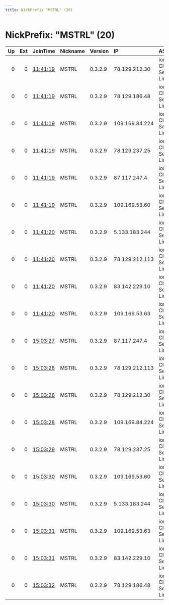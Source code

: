 ```yaml
---
title: NickPrefix "MSTRL" (20)
---
```


# NickPrefix: "MSTRL" (20)

|   Up |   Ext | JoinTime                                                                                            | Nickname   | Version   | IP             | AS                             | CC   |   ORp |   Dirp | OS    | Contact                                  |   eFamMembers |
|-----:|------:|:----------------------------------------------------------------------------------------------------|:-----------|:----------|:---------------|:-------------------------------|:-----|------:|-------:|:------|:-----------------------------------------|--------------:|
|    0 |     0 | [11:41:19](https://metrics.torproject.org/rs.html#details/460CDB287B48F2E767FBCFD8B1FE6C601F275F25) | MSTRL      | 0.3.2.9   | 78.129.212.30  | iomart Cloud Services Limited. | gb   |  9001 |   9030 | Linux | Marco Slater &lt;tor@marcoslater.com&gt; |             1 |
|    0 |     0 | [11:41:19](https://metrics.torproject.org/rs.html#details/0ABE1F38A11BF79695AD2E7A03161FEB197C92ED) | MSTRL      | 0.3.2.9   | 78.129.186.48  | iomart Cloud Services Limited. | gb   |  9001 |   9030 | Linux | Marco Slater &lt;tor@marcoslater.com&gt; |             1 |
|    0 |     0 | [11:41:19](https://metrics.torproject.org/rs.html#details/5E9B4EAB8B661B056521E2261913E40E087BFA60) | MSTRL      | 0.3.2.9   | 109.169.84.224 | iomart Cloud Services Limited. | gb   |  9001 |   9030 | Linux | Marco Slater &lt;tor@marcoslater.com&gt; |             1 |
|    0 |     0 | [11:41:19](https://metrics.torproject.org/rs.html#details/32EB9FF6E0D6AC5602B15586AA053CEF01B31DDC) | MSTRL      | 0.3.2.9   | 78.129.237.25  | iomart Cloud Services Limited. | gb   |  9001 |   9030 | Linux | Marco Slater &lt;tor@marcoslater.com&gt; |             1 |
|    0 |     0 | [11:41:19](https://metrics.torproject.org/rs.html#details/2B96B45A422DFCAF3B9F800158124142C79415FC) | MSTRL      | 0.3.2.9   | 87.117.247.4   | iomart Cloud Services Limited. | gb   |  9001 |   9030 | Linux | Marco Slater &lt;tor@marcoslater.com&gt; |             1 |
|    0 |     0 | [11:41:19](https://metrics.torproject.org/rs.html#details/BBB361B07CF6B683676E1CA8110051C9E0FF4874) | MSTRL      | 0.3.2.9   | 109.169.53.60  | iomart Cloud Services Limited. | gb   |  9001 |   9030 | Linux | Marco Slater &lt;tor@marcoslater.com&gt; |             1 |
|    0 |     0 | [11:41:20](https://metrics.torproject.org/rs.html#details/0515D5CCA5C119DF67FBBEAFEB988751C99913E9) | MSTRL      | 0.3.2.9   | 5.133.183.244  | iomart Cloud Services Limited. | gb   |  9001 |   9030 | Linux | Marco Slater &lt;tor@marcoslater.com&gt; |             1 |
|    0 |     0 | [11:41:20](https://metrics.torproject.org/rs.html#details/64E9A57ACC0C566A48BFC37F74FE373B943286A4) | MSTRL      | 0.3.2.9   | 78.129.212.113 | iomart Cloud Services Limited. | gb   |  9001 |   9030 | Linux | Marco Slater &lt;tor@marcoslater.com&gt; |             1 |
|    0 |     0 | [11:41:20](https://metrics.torproject.org/rs.html#details/78356EC2D49BAE8E795FF770CA2727DC916BE30A) | MSTRL      | 0.3.2.9   | 83.142.229.10  | iomart Cloud Services Limited. | gb   |  9001 |   9030 | Linux | Marco Slater &lt;tor@marcoslater.com&gt; |             1 |
|    0 |     0 | [11:41:20](https://metrics.torproject.org/rs.html#details/DE09C884583FD8736C2B6E272697BAC5CD560AF4) | MSTRL      | 0.3.2.9   | 109.169.53.63  | iomart Cloud Services Limited. | gb   |  9001 |   9030 | Linux | Marco Slater &lt;tor@marcoslater.com&gt; |             1 |
|    0 |     0 | [15:03:27](https://metrics.torproject.org/rs.html#details/D44A1383BB51E7C6EE32D9A3EC1005E6332EBE86) | MSTRL      | 0.3.2.9   | 87.117.247.4   | iomart Cloud Services Limited. | gb   |  9001 |   9030 | Linux | Marco Slater &lt;tor@marcoslater.com&gt; |             2 |
|    0 |     0 | [15:03:28](https://metrics.torproject.org/rs.html#details/5C38869992D710B42CC2D55D83FD533E1CF7BF57) | MSTRL      | 0.3.2.9   | 78.129.212.113 | iomart Cloud Services Limited. | gb   |  9001 |   9030 | Linux | Marco Slater &lt;tor@marcoslater.com&gt; |             2 |
|    0 |     0 | [15:03:28](https://metrics.torproject.org/rs.html#details/D357054C636A278B14DDB601864CE849E1AD9C81) | MSTRL      | 0.3.2.9   | 78.129.212.30  | iomart Cloud Services Limited. | gb   |  9001 |   9030 | Linux | Marco Slater &lt;tor@marcoslater.com&gt; |             2 |
|    0 |     0 | [15:03:28](https://metrics.torproject.org/rs.html#details/3D217696D866EF20D23CF215E8E3D6ABE05345EA) | MSTRL      | 0.3.2.9   | 109.169.84.224 | iomart Cloud Services Limited. | gb   |  9001 |   9030 | Linux | Marco Slater &lt;tor@marcoslater.com&gt; |             2 |
|    0 |     0 | [15:03:29](https://metrics.torproject.org/rs.html#details/E5C75F26A19C88E690053529EC840410CC41D477) | MSTRL      | 0.3.2.9   | 78.129.237.25  | iomart Cloud Services Limited. | gb   |  9001 |   9030 | Linux | Marco Slater &lt;tor@marcoslater.com&gt; |             2 |
|    0 |     0 | [15:03:30](https://metrics.torproject.org/rs.html#details/640C8D200080999232CEEEFEF5B9D04D8D3E58B2) | MSTRL      | 0.3.2.9   | 109.169.53.60  | iomart Cloud Services Limited. | gb   |  9001 |   9030 | Linux | Marco Slater &lt;tor@marcoslater.com&gt; |             2 |
|    0 |     0 | [15:03:30](https://metrics.torproject.org/rs.html#details/3F5014DF7D3CE975C91F0ADB341B5106CD61D18B) | MSTRL      | 0.3.2.9   | 5.133.183.244  | iomart Cloud Services Limited. | gb   |  9001 |   9030 | Linux | Marco Slater &lt;tor@marcoslater.com&gt; |             2 |
|    0 |     0 | [15:03:31](https://metrics.torproject.org/rs.html#details/A7D9145B7CDE177C06B2B8A50F04423151901E6A) | MSTRL      | 0.3.2.9   | 109.169.53.63  | iomart Cloud Services Limited. | gb   |  9001 |   9030 | Linux | Marco Slater &lt;tor@marcoslater.com&gt; |             2 |
|    0 |     0 | [15:03:31](https://metrics.torproject.org/rs.html#details/43505FE3CCAE92429D5786E7BF88BBCBCD75523E) | MSTRL      | 0.3.2.9   | 83.142.229.10  | iomart Cloud Services Limited. | gb   |  9001 |   9030 | Linux | Marco Slater &lt;tor@marcoslater.com&gt; |             2 |
|    0 |     0 | [15:03:32](https://metrics.torproject.org/rs.html#details/2BCACCCCF747983A694E458981360F75CC424C13) | MSTRL      | 0.3.2.9   | 78.129.186.48  | iomart Cloud Services Limited. | gb   |  9001 |   9030 | Linux | Marco Slater &lt;tor@marcoslater.com&gt; |             2 |
